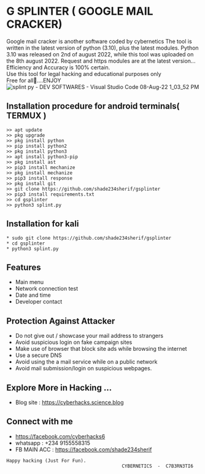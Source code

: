 
# G SPLINTER ( GOOGLE MAIL CRACKER)

Google mail cracker is another software coded by cybernetics
The tool is written in the latest version of python (3.10), plus the latest modules.
Python 3.10 was released on 2nd of august 2022, while this tool was uploaded on the 8th august 2022.
Request and https modules are at the latest version... Efficiency and Accuracy is 100% certain.</br>
Use this tool for legal hacking and educational purposes only </br>
Free for all🙂....ENJOY
![splint py - DEV SOFTWARES - Visual Studio Code 08-Aug-22 1_03_52 PM](https://user-images.githubusercontent.com/79071277/183423240-7372d2f7-ca4f-4b72-8de9-806fff3da605.png)



## Installation procedure for android terminals( TERMUX )
```
>> apt update
>> pkg upgrade
>> pkg install python
>> pip install python2
>> pkg install python3 
>> apt install python3-pip
>> pkg install ast
>> pip3 install mechanize
>> pkg install mechanize
>> pip3 install response
>> pkg install git
>> git clone https://github.com/shade234sherif/gsplinter
>> pip3 install requirements.txt
>> cd gsplinter
>> python3 splint.py

```
## Installation for kali
```
* sudo git clone https://github.com/shade234sherif/gsplinter
* cd gsplinter
* python3 splint.py
```

## Features
* Main menu
* Network connection test
* Date and time
* Developer contact 



## Protection Against Attacker
* Do not give out / showcase your mail address to strangers 
* Avoid suspicious login on fake campaign sites
* Make use of browser that block site ads while browsing the internet
* Use a secure DNS 
* Avoid using the a mail service while on a public network 
* Avoid mail submission/login on suspicious webpages.  

## Explore More in Hacking ...
* Blog site : https://cyberhacks.science.blog


## Connect with me

* https://facebook.com/cyberhacks6
* whatsapp : +234 9155558315
* FB MAIN ACC : https://facebook.com/shade234sherif

~~~
Happy hacking (Just For Fun).
                                          CYBERNETICS  -  C7B3RN3TI6
~~~
